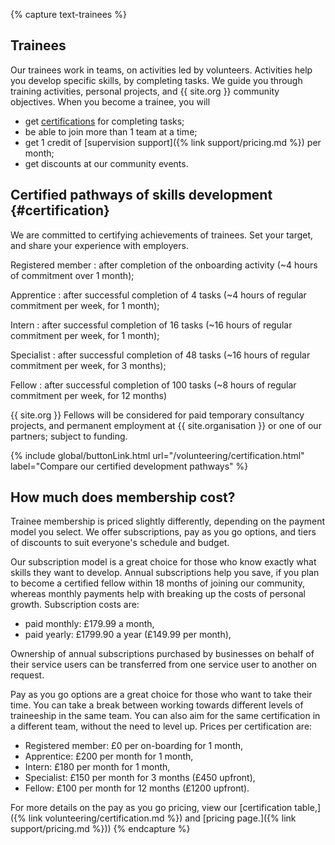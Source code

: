 {% capture text-trainees %}

## Trainees

Our trainees work in teams, on activities led by volunteers.
Activities help you develop specific skills, by completing tasks.
We guide you through training activities, personal projects, and {{ site.org }} community objectives.
When you become a trainee, you will

* get [certifications](#certification) for completing tasks;
* be able to join more than 1 team at a time;
* get 1 credit of [supervision support]({% link support/pricing.md %}) per month;
* get discounts at our community events.

## Certified pathways of skills development {#certification}

We are committed to certifying achievements of trainees.
Set your target, and share your experience with employers.

Registered member
: after completion of the onboarding activity (~4 hours of commitment over 1 month);

Apprentice
: after successful completion of 4 tasks (~4 hours of regular commitment per week, for 1 month);

Intern
: after successful completion of 16 tasks (~16 hours of regular commitment per week, for 1 month);

Specialist
: after successful completion of 48 tasks (~16 hours of regular commitment per week, for 3 months);

Fellow
: after successful completion of 100 tasks (~8 hours of regular commitment per week, for 12 months)

{{ site.org }} Fellows will be considered for paid temporary consultancy projects, and permanent employment at {{ site.organisation }} or one of our partners; subject to funding.

{% include global/buttonLink.html url="/volunteering/certification.html" label="Compare our certified development pathways" %}

## How much does membership cost?

Trainee membership is priced slightly differently, depending on the payment model you select.
We offer subscriptions, pay as you go options, and tiers of discounts to suit everyone's schedule and budget.

Our subscription model is a great choice for those who know exactly what skills they want to develop.
Annual subscriptions help you save, if you plan to become a certified fellow within 18 months of joining our community, whereas monthly payments help with breaking up the costs of personal growth.
Subscription costs are:

* paid monthly: £179.99 a month,
* paid yearly: £1799.90 a year (£149.99 per month),

Ownership of annual subscriptions purchased by businesses on behalf of their service users can be transferred from one service user to another on request.

Pay as you go options are a great choice for those who want to take their time.
You can take a break between working towards different levels of traineeship in the same team.
You can also aim for the same certification in a different team, without the need to level up.
Prices per certification are:

* Registered member: £0 per on-boarding for 1 month,
* Apprentice: £200 per month for 1 month,
* Intern: £180 per month for 1 month,
* Specialist: £150 per month for 3 months (£450 upfront),
* Fellow: £100 per month for 12 months (£1200 upfront).

For more details on the pay as you go pricing, view our [certification table,]({% link volunteering/certification.md %}) and [pricing page.]({% link support/pricing.md %}))
{% endcapture %}